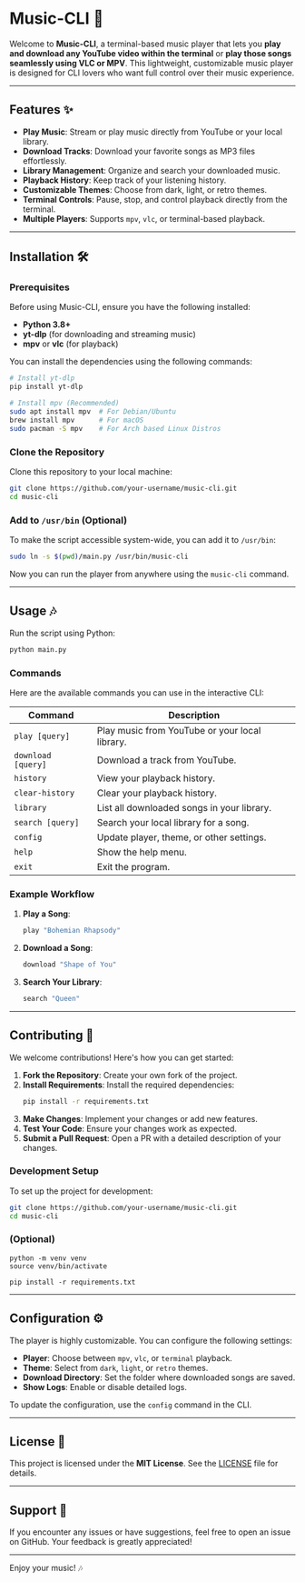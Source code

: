 # Music-CLI 🎵

Welcome to **Music-CLI**, a terminal-based music player that lets you **play and download any YouTube video within the terminal** or **play those songs seamlessly using VLC or MPV**. This lightweight, customizable music player is designed for CLI lovers who want full control over their music experience.

---

## Features ✨

- **Play Music**: Stream or play music directly from YouTube or your local library.
- **Download Tracks**: Download your favorite songs as MP3 files effortlessly.
- **Library Management**: Organize and search your downloaded music.
- **Playback History**: Keep track of your listening history.
- **Customizable Themes**: Choose from dark, light, or retro themes.
- **Terminal Controls**: Pause, stop, and control playback directly from the terminal.
- **Multiple Players**: Supports `mpv`, `vlc`, or terminal-based playback.

---

## Installation 🛠️

### Prerequisites
Before using Music-CLI, ensure you have the following installed:
- **Python 3.8+**
- **yt-dlp** (for downloading and streaming music)
- **mpv** or **vlc** (for playback)

You can install the dependencies using the following commands:

```bash
# Install yt-dlp
pip install yt-dlp

# Install mpv (Recommended)
sudo apt install mpv  # For Debian/Ubuntu
brew install mpv      # For macOS
sudo pacman -S mpv    # For Arch based Linux Distros
```

### Clone the Repository
Clone this repository to your local machine:

```bash
git clone https://github.com/your-username/music-cli.git
cd music-cli
```

### Add to `/usr/bin` (Optional)
To make the script accessible system-wide, you can add it to `/usr/bin`:

```bash
sudo ln -s $(pwd)/main.py /usr/bin/music-cli
```

Now you can run the player from anywhere using the `music-cli` command.

---

## Usage 🎶

Run the script using Python:

```bash
python main.py
```

### Commands
Here are the available commands you can use in the interactive CLI:

| Command           | Description                                      |
|-------------------|--------------------------------------------------|
| `play [query]`    | Play music from YouTube or your local library.   |
| `download [query]`| Download a track from YouTube.                   |
| `history`         | View your playback history.                      |
| `clear-history`   | Clear your playback history.                     |
| `library`         | List all downloaded songs in your library.       |
| `search [query]`  | Search your local library for a song.            |
| `config`          | Update player, theme, or other settings.         |
| `help`            | Show the help menu.                              |
| `exit`            | Exit the program.                                |

### Example Workflow
1. **Play a Song**:
   ```bash
   play "Bohemian Rhapsody"
   ```
2. **Download a Song**:
   ```bash
   download "Shape of You"
   ```
3. **Search Your Library**:
   ```bash
   search "Queen"
   ```

---

## Contributing 🤝

We welcome contributions! Here's how you can get started:

1. **Fork the Repository**: Create your own fork of the project.
2. **Install Requirements**: Install the required dependencies:
   ```bash
   pip install -r requirements.txt
   ```
3. **Make Changes**: Implement your changes or add new features.
4. **Test Your Code**: Ensure your changes work as expected.
5. **Submit a Pull Request**: Open a PR with a detailed description of your changes.

### Development Setup
To set up the project for development:
```bash
git clone https://github.com/your-username/music-cli.git
cd music-cli
```
### (Optional)
```
python -m venv venv
source venv/bin/activate
```
```
pip install -r requirements.txt
```

---

## Configuration ⚙️

The player is highly customizable. You can configure the following settings:
- **Player**: Choose between `mpv`, `vlc`, or `terminal` playback.
- **Theme**: Select from `dark`, `light`, or `retro` themes.
- **Download Directory**: Set the folder where downloaded songs are saved.
- **Show Logs**: Enable or disable detailed logs.

To update the configuration, use the `config` command in the CLI.

---

## License 📜

This project is licensed under the **MIT License**. See the [LICENSE](LICENSE) file for details.

---

## Support 💬

If you encounter any issues or have suggestions, feel free to open an issue on GitHub. Your feedback is greatly appreciated!

---

Enjoy your music! 🎶
